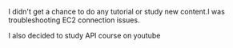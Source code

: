 I didn't get a chance to do any tutorial or study new content.I was troubleshooting EC2 connection issues. 

I also decided to study API course on youtube 
